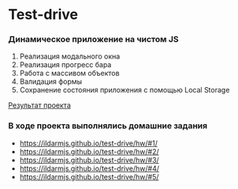 # Test-drive

### Динамическое приложение на чистом JS

1.  Реализация модального окна
2.  Реализация прогресс бара
3.  Работа с массивом объектов
4.  Валидация формы
5.  Сохранение состояния приложения с помощью Local Storage

  [Результат проекта](https://ildarmjs.github.io/test-drive/tech_tracker/)

### В ходе проекта выполнялись домашние задания 
* https://ildarmjs.github.io/test-drive/hw/#1/
* https://ildarmjs.github.io/test-drive/hw/#2/
* https://ildarmjs.github.io/test-drive/hw/#3/
* https://ildarmjs.github.io/test-drive/hw/#4/
* https://ildarmjs.github.io/test-drive/hw/#5/
